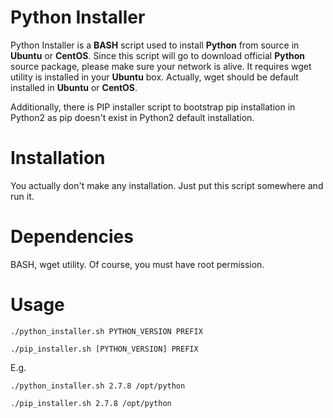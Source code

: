 Python Installer
================

Python Installer is a **BASH** script used to install **Python** from source 
in **Ubuntu** or **CentOS**. Since this script will go to download official
**Python** source package, please make sure your network is alive. It requires 
wget utility is installed in your **Ubuntu** box. Actually, wget should be default 
installed in **Ubuntu** or **CentOS**.

Additionally, there is PIP installer script to bootstrap pip installation in Python2
as pip doesn't exist in Python2 default installation.


Installation
============

You actually don't make any installation. Just put this script somewhere and 
run it.


Dependencies
============

BASH, wget utility. Of course, you must have root permission.


Usage
=====
```
./python_installer.sh PYTHON_VERSION PREFIX

./pip_installer.sh [PYTHON_VERSION] PREFIX
```
E.g.

```
./python_installer.sh 2.7.8 /opt/python

./pip_installer.sh 2.7.8 /opt/python
```


